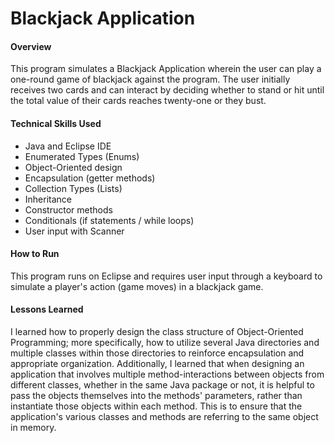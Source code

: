 # Blackjack Application

#### Overview
This program simulates a Blackjack Application wherein the user can play a one-round game of blackjack against the program. The user initially receives two cards and can interact by deciding whether to stand or hit until the total value of their cards reaches twenty-one or they bust.

#### Technical Skills Used
* Java and Eclipse IDE
* Enumerated Types (Enums)
* Object-Oriented design
* Encapsulation (getter methods)
* Collection Types (Lists)
* Inheritance
* Constructor methods
* Conditionals (if statements / while loops)
* User input with Scanner

#### How to Run
This program runs on Eclipse and requires user input through a keyboard to simulate a player's action (game moves) in a blackjack game.

#### Lessons Learned
I learned how to properly design the class structure of Object-Oriented Programming; more specifically, how to utilize several Java directories and multiple classes within those directories to reinforce encapsulation and appropriate organization. Additionally, I learned that when designing an application that involves multiple method-interactions between objects from different classes, whether in the same Java package or not, it is helpful to pass the objects themselves into the methods' parameters, rather than instantiate those objects within each method. This is to ensure that the application's various classes and methods are referring to the same object in memory.